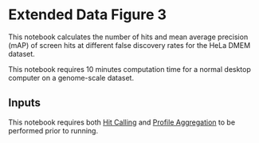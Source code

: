 # Extended Data Figure 3

This notebook calculates the number of hits and mean average precision (mAP) of screen hits at different false discovery rates for the HeLa DMEM dataset.

This notebook requires 10 minutes computation time for a normal desktop computer on a genome-scale dataset.

## Inputs

This notebook requires both [Hit Calling](../Hit_Calling) and [Profile Aggregation](../Profile_Aggregation/) to be performed prior to running.
